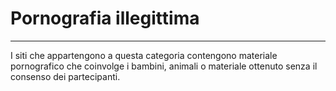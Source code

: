 # Pornografia illegittima
---
I siti che appartengono a questa categoria contengono materiale pornografico che coinvolge i bambini, animali o materiale ottenuto senza il consenso dei partecipanti.